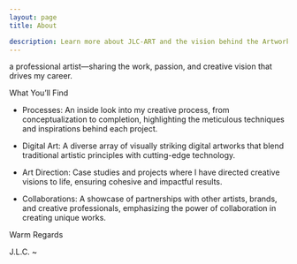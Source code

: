 ```yaml
---
layout: page
title: About

description: Learn more about JLC-ART and the vision behind the Artworks Codex.
---
```


a professional artist—sharing the work, passion, and creative vision that drives my career.

What You’ll Find
- Processes: An inside look into my creative process, from conceptualization to completion, highlighting the meticulous techniques and inspirations behind each project.

- Digital Art: A diverse array of visually striking digital artworks that blend traditional artistic principles with cutting-edge technology.

- Art Direction: Case studies and projects where I have directed creative visions to life, ensuring cohesive and impactful results.

- Collaborations: A showcase of partnerships with other artists, brands, and creative professionals, emphasizing the power of collaboration in creating unique works.

Warm Regards 

J.L.C. ~